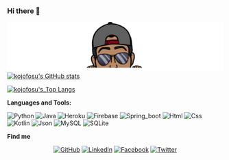 
### Hi there 👋

![alt_bottom_png][$bottom_png]
[![kojofosu's GitHub stats](https://github-readme-stats.vercel.app/api?username=kojofosu&hide_border=true&include_all_commits=true&count_private=true&show_icons=true)](https://github.com/kojofosu/github-readme-stats)

[![kojofosu's_Top Langs](https://github-readme-stats.vercel.app/api/top-langs/?username=kojofosu&langs_count=10a&layout=compact)](https://github.com/kojofosu/github-readme-stats)

**Languages and Tools:**

![Python](https://img.shields.io/badge/-Android-05122A?style=flat&logo=android) 
![Java](https://img.shields.io/badge/-Java-05122A?style=flat&logo=java) 
![Heroku](https://img.shields.io/badge/-Heroku-05122A?style=flat&logo=heroku) 
![Firebase](https://img.shields.io/badge/-Firebase-05122A?style=flat&logo=firebase) 
![Spring_boot](https://img.shields.io/badge/-SpringBoot-05122A?style=flat&logo=spring) 
![Html](https://img.shields.io/badge/-HTML-05122A?style=flat&logo=Html5) 
![Css](https://img.shields.io/badge/-CSS-05122A?style=flat&logo=css3) 
![Kotlin](https://img.shields.io/badge/-Kotlin-05122A?style=flat&logo=kotlin) 
![Json](https://img.shields.io/badge/-JSON-05122A?style=flat&logo=json)
![MySQL](https://img.shields.io/badge/-MySQL-05122A?style=flat&logo=MySQL) 
![SQLite](https://img.shields.io/badge/-SQLite-05122A?style=flat&logo=SQLite)

**Find me**
<p align="center">
	<a href="https://github.com/kojofosu"><img src="https://img.icons8.com/bubbles/50/000000/github.png" alt="GitHub"/></a>
	<a href="https://www.linkedin.com/in/kojo-fosu-bempa-edue-56290a149/"><img src="https://img.icons8.com/bubbles/50/000000/linkedin.png" alt="LinkedIn"/></a>
	<a href="https://web.facebook.com/kojofosubempa.edue/"><img src="https://img.icons8.com/bubbles/50/000000/facebook-new.png" alt="Facebook"/></a>
	<a href="https://twitter.com/McDerek_"><img src="https://img.icons8.com/bubbles/50/000000/twitter.png" alt="Twitter"/></a>
</p>


[comment]: <> ([![kojofosu's wakatime stats]&#40;https://github-readme-stats.vercel.app/api/wakatime?username=kojofosu&#41;]&#40;https://github.com/kojofosu/github-readme-stats&#41;)



[comment]: <> (<a href="https://github.com/kojofosu/kojofosu">)

[comment]: <> (    <img height="137px" src="https://github-readme-stats.vercel.app/api?username=kojofosu&hide_title=true&hide_border=true&show_icons=true&include_all_commits=true&count_private=true&line_height=21&text_color=000&icon_color=000&bg_color=0,ffff,0000&theme=graywhite" />)

[comment]: <> (    <!-- wi*quL3fcV --><img height="137px" src="https://github-readme-stats.vercel.app/api/top-langs/?username=kojofosu&hide=html&hide_title=true&hide_border=true&layout=compact&langs_count=7&exclude_repo=comp426,Redventures-Movie-Quotes&text_color=000&icon_color=fff&bg_color=0,52fa5a,4dfcff,c64dff&theme=graywhite" />)

[comment]: <> (</a>)







<!--
**kojofosu/kojofosu** is a ✨ _special_ ✨ repository because its `README.md` (this file) appears on your GitHub profile.

Here are some ideas to get you started:

- 🔭 I’m currently working on ...
- 🌱 I’m currently learning ...
- 👯 I’m looking to collaborate on ...
- 🤔 I’m looking for help with ...
- 💬 Ask me about ...
- 📫 How to reach me: ...
- 😄 Pronouns: ...
- ⚡ Fun fact: ...
-->

[$top_png]: imgs/top_cropped.png
[$bottom_png]: ./imgs/bottom_cropped.png